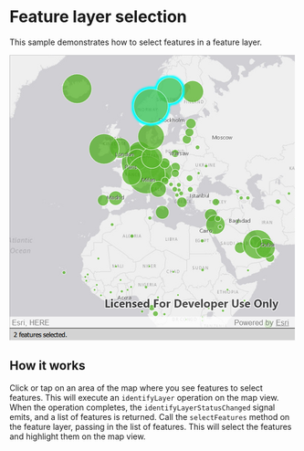 # Feature layer selection

This sample demonstrates how to select features in a feature layer.

![](screenshot.png)

## How it works

Click or tap on an area of the map where you see features to select
features. This will execute an `identifyLayer` operation on the map
view. When the operation completes, the `identifyLayerStatusChanged`
signal emits, and a list of features is returned. Call the
`selectFeatures` method on the feature layer, passing in the list of
features. This will select the features and highlight them on the map
view.
